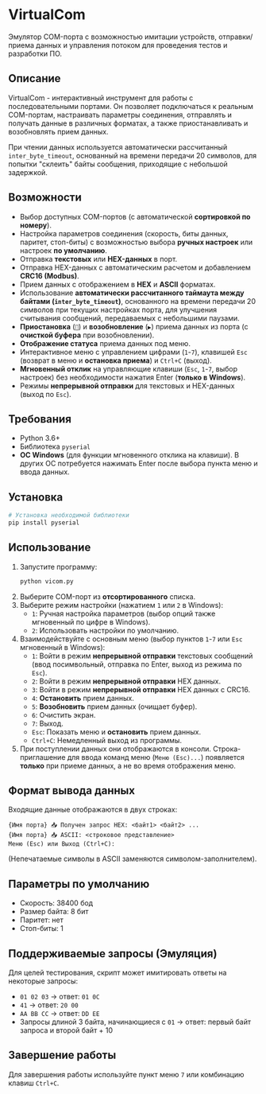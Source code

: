 # VirtualCom

Эмулятор COM-порта с возможностью имитации устройств, отправки/приема данных и управления потоком для проведения тестов и разработки ПО.

## Описание

VirtualCom - интерактивный инструмент для работы с последовательными портами. Он позволяет подключаться к реальным COM-портам, настраивать параметры соединения, отправлять и получать данные в различных форматах, а также приостанавливать и возобновлять прием данных.

При чтении данных используется автоматически рассчитанный `inter_byte_timeout`, основанный на времени передачи 20 символов, для попытки "склеить" байты сообщения, приходящие с небольшой задержкой.

## Возможности

-   Выбор доступных COM-портов (с автоматической **сортировкой по номеру**).
-   Настройка параметров соединения (скорость, биты данных, паритет, стоп-биты) с возможностью выбора **ручных настроек** или настроек **по умолчанию**.
-   Отправка **текстовых** или **HEX-данных** в порт.
-   Отправка HEX-данных с автоматическим расчетом и добавлением **CRC16 (Modbus)**.
-   Прием данных с отображением в **HEX** и **ASCII** форматах.
-   Использование **автоматически рассчитанного таймаута между байтами (`inter_byte_timeout`)**, основанного на времени передачи 20 символов при текущих настройках порта, для улучшения считывания сообщений, передаваемых с небольшими паузами.
-   **Приостановка** (`🛑`) и **возобновление** (`▶️`) приема данных из порта (с **очисткой буфера** при возобновлении).
-   **Отображение статуса** приема данных под меню.
-   Интерактивное меню с управлением цифрами (`1`-`7`), клавишей `Esc` (возврат в меню и **остановка приема**) и `Ctrl+C` (выход).
-   **Мгновенный отклик** на управляющие клавиши (`Esc`, `1`-`7`, выбор настроек) без необходимости нажатия Enter (**только в Windows**).
-   Режимы **непрерывной отправки** для текстовых и HEX-данных (выход по `Esc`).

## Требования

-   Python 3.6+
-   Библиотека `pyserial`
-   **ОС Windows** (для функции мгновенного отклика на клавиши). В других ОС потребуется нажимать Enter после выбора пункта меню и ввода данных.

## Установка

```bash
# Установка необходимой библиотеки
pip install pyserial
```

## Использование

1.  Запустите программу:
    ```bash
    python vicom.py
    ```
2.  Выберите COM-порт из **отсортированного** списка.
3.  Выберите режим настройки (нажатием `1` или `2` в Windows):
    -   `1`: Ручная настройка параметров (выбор опций также мгновенный по цифре в Windows).
    -   `2`: Использовать настройки по умолчанию.
4.  Взаимодействуйте с основным меню (выбор пунктов `1`-`7` или `Esc` мгновенный в Windows):
    -   `1`: Войти в режим **непрерывной отправки** текстовых сообщений (ввод посимвольный, отправка по Enter, выход из режима по `Esc`).
    -   `2`: Войти в режим **непрерывной отправки** HEX данных.
    -   `3`: Войти в режим **непрерывной отправки** HEX данных с CRC16.
    -   `4`: **Остановить** прием данных.
    -   `5`: **Возобновить** прием данных (очищает буфер).
    -   `6`: Очистить экран.
    -   `7`: Выход.
    -   `Esc`: Показать меню и **остановить** прием данных.
    -   `Ctrl+C`: Немедленный выход из программы.
5.  При поступлении данных они отображаются в консоли. Строка-приглашение для ввода команд меню (`Меню (Esc)...`) появляется **только** при приеме данных, а не во время отображения меню.

## Формат вывода данных

Входящие данные отображаются в двух строках:

```
{Имя порта} 📥 Получен запрос HEX: <байт1> <байт2> ...
{Имя порта} 📥 ASCII: <строковое представление>
Меню (Esc) или Выход (Ctrl+C): 
```

(Непечатаемые символы в ASCII заменяются символом-заполнителем).

## Параметры по умолчанию

-   Скорость: 38400 бод
-   Размер байта: 8 бит
-   Паритет: нет
-   Стоп-биты: 1

## Поддерживаемые запросы (Эмуляция)

Для целей тестирования, скрипт может имитировать ответы на некоторые запросы:

-   `01 02 03` -> ответ: `01 0C`
-   `41` -> ответ: `20 00`
-   `AA BB CC` -> ответ: `DD EE`
-   Запросы длиной 3 байта, начинающиеся с `01` -> ответ: первый байт запроса и второй байт + 10

## Завершение работы

Для завершения работы используйте пункт меню `7` или комбинацию клавиш `Ctrl+C`. 